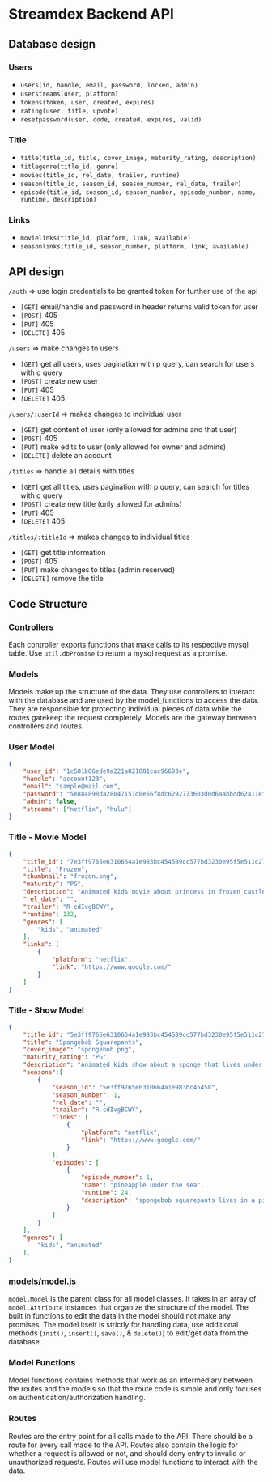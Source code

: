 # Streamdex Backend API

## Database design

### Users

- `users(id, handle, email, password, locked, admin)`
- `userstreams(user, platform)`
- `tokens(token, user, created, expires)`
- `rating(user, title, upvote)`
- `resetpassword(user, code, created, expires, valid)`

### Title

- `title(title_id, title, cover_image, maturity_rating, description)`
- `titlegenre(title_id, genre)`
- `movies(title_id, rel_date, trailer, runtime)`
- `season(title_id, season_id, season_number, rel_date, trailer)`
- `episode(title_id, season_id, season_number, episode_number, name, runtime, description)`

### Links

- `movielinks(title_id, platform, link, available)`
- `seasonlinks(title_id, season_number, platform, link, available)`

## API design

`/auth` => use login credentials to be granted token for further use of the api
- `[GET]` email/handle and password in header returns valid token for user
- `[POST]` 405
- `[PUT]` 405
- `[DELETE]` 405

`/users` => make changes to users
- `[GET]` get all users, uses pagination with p query, can search for users with q query
- `[POST]` create new user
- `[PUT]` 405
- `[DELETE]` 405

`/users/:userId` => makes changes to individual user
- `[GET]` get content of user (only allowed for admins and that user)
- `[POST]` 405
- `[PUT]` make edits to user (only allowed for owner and admins)
- `[DELETE]` delete an account

`/titles` => handle all details with titles
- `[GET]` get all titles, uses pagination with p query, can search for titles with q query
- `[POST]` create new title (only allowed for admins)
- `[PUT]` 405
- `[DELETE]` 405

`/titles/:titleId` => makes changes to individual titles
- `[GET]` get title information
- `[POST]` 405
- `[PUT]` make changes to titles (admin reserved)
- `[DELETE]` remove the title


## Code Structure

### Controllers

Each controller exports functions that make calls to its respective mysql table. Use `util.dbPromise` to return a mysql request as a promise.

### Models

Models make up the structure of the data. They use controllers to interact with the database and are used by the model_functions to access the data. They are responsible for protecting individual pieces of data while the routes gatekeep the request completely. Models are the gateway between controllers and routes.

### User Model
```json
{
    "user_id": "1c581b86ede9a221a821881cac96693e",
    "handle": "account123",
    "email": "sample@mail.com",
    "password": "5e884898da28047151d0e56f8dc6292773603d0d6aabbdd62a11ef721d1542d8",
    "admin": false,
    "streams": ["netflix", "hulu"]
}
```

### Title - Movie Model
```json
{
    "title_id": "7e3ff9765e6310664a1e983bc454589cc577bd3230e95f5e511c274b50c49c2e",
    "title": "Frozen",
    "thumbnail": "frozen.png",
    "maturity": "PG",
    "description": "Animated kids movie about princess in frozen castle",
    "rel_date": "",
    "trailer": "R-cdIvgBCWY",
    "runtime": 132,
    "genres": [
        "kids", "animated"
    ],
    "links": [
        {
            "platform": "netflix",
            "link": "https://www.google.com/"
        }
    ]
}
```

### Title - Show Model
```json
{
    "title_id": "5e3ff9765e6310664a1e983bc454589cc577bd3230e95f5e511c274b50c49c2e",
    "title": "Spongebob Squarepants",
    "cover_image": "spongebob.png",
    "maturity_rating": "PG",
    "description": "Animated kids show about a sponge that lives under the sea",
    "seasons":[
        {
            "season_id": "5e3ff9765e6310664a1e983bc45458",
            "season_number": 1,
            "rel_date": "",
            "trailer": "R-cdIvgBCWY",
            "links": [
                {
                    "platform": "netflix",
                    "link": "https://www.google.com/"
                }
            ],
            "episodes": [
                {
                    "episode_number": 1,
                    "name": "pineapple under the sea",
                    "runtime": 24,
                    "description": "spongebob squarepants lives in a pineapple"
                }
            ]
        }
    ],
    "genres": [
        "kids", "animated"
    ],
}
```

### models/model.js

`model.Model` is the parent class for all model classes. It takes in an array of `model.Attribute` instances that organize the structure of the model. The built in functions to edit the data in the model should not make any promises. The model itself is strictly for handling data, use additional methods (`init()`, `insert()`, `save()`, & `delete()`) to edit/get data from the database.

### Model Functions

Model functions contains methods that work as an intermediary between the routes and the models so that the route code is simple and only focuses on authentication/authorization handling.

### Routes

Routes are the entry point for all calls made to the API. There should be a route for every call made to the API. Routes also contain the logic for whether a request is allowed or not, and should deny entry to invalid or unauthorized requests. Routes will use model functions to interact with the data.

